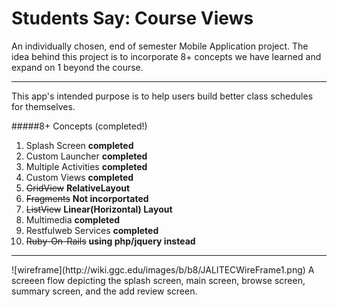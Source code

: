 # Students Say: Course Views

An individually chosen, end of semester Mobile Application project.
The idea behind this project is to incorporate 8+ concepts we have learned and expand on 1 beyond the course.
<hr/>
This app's intended purpose is to help users build better class schedules for themselves.

#####8+ Concepts (completed!)
<ol>
<li>Splash Screen <b>completed</b></li>
<li>Custom Launcher <b>completed</b></li>
<li>Multiple Activities <b>completed</b></li>
<li>Custom Views <b>completed</b></li> 
<li><del>GridView</del> <b>RelativeLayout</b></li>
<li><del>Fragments</del> <b>Not incorportated</b></li>
<li><del>ListView</del> <b>Linear(Horizontal) Layout</b></li>
<li>Multimedia <b>completed</b></li> 
<li>Restfulweb Services <b>completed</b></li>
<li><del>Ruby-On-Rails</del> <b>using php/jquery instead</b></li>
</ol>

<hr/>
![wireframe](http://wiki.ggc.edu/images/b/b8/JALITECWireFrame1.png)
A screeen flow depicting the splash screen, main screen, browse screen, summary screen, and the add review screen.
